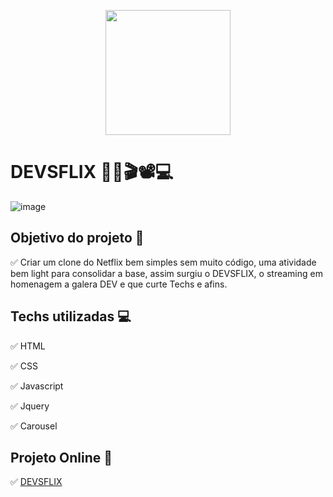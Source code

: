  <p align="center">
  <img src = "https://hermes.digitalinnovation.one/tracks/e9395483-aee9-4f2f-a361-b9a133034a2e.png" width = "200">
</p>

# DEVSFLIX 🎥🎦🎬📽💻

![image](https://user-images.githubusercontent.com/70491871/140812929-8ae36dcb-c775-4e89-9831-1d121e06376c.png)


## Objetivo do projeto 📝
✅ Criar um clone do Netflix bem simples sem muito código, uma atividade bem light para consolidar a base, assim surgiu o DEVSFLIX, o streaming em homenagem a galera DEV e que curte Techs e afins.

## Techs utilizadas 💻
✅ HTML

✅ CSS

✅ Javascript

✅ Jquery

✅ Carousel

## Projeto Online 🔗
✅ <a href="https://diego-girao.github.io/devsflix-bootcampdio-impulso/" target="_blank">DEVSFLIX</a>


